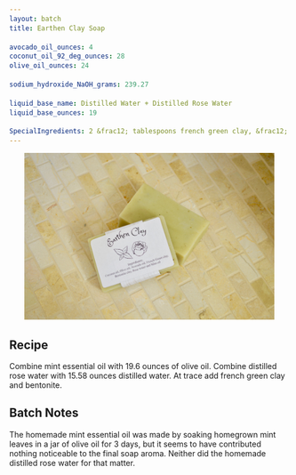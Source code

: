 ```yaml
---
layout: batch
title: Earthen Clay Soap

avocado_oil_ounces: 4
coconut_oil_92_deg_ounces: 28
olive_oil_ounces: 24

sodium_hydroxide_NaOH_grams: 239.27

liquid_base_name: Distilled Water + Distilled Rose Water
liquid_base_ounces: 19

SpecialIngredients: 2 &frac12; tablespoons french green clay, &frac12; tablespoon coarse bentonite, 4.4 ounces of mint essential oil (olive oil base), 3.42 ounces distilled rose water
---
```


<center>
  <a href="images/soap/earthen-clay.jpg" data-lightbox="earthen-clay" data-title="Earthen Clay Soap">
    <img src="images/soap/earthen-clay.jpg" alt="Earthen Clay Soap" width="450" height="300" />
  </a>
</center>

## Recipe
Combine mint essential oil with 19.6 ounces of olive oil. Combine distilled rose water with 15.58 ounces distilled water. At trace add french green clay and bentonite.

## Batch Notes
The homemade mint essential oil was made by soaking homegrown mint leaves in a jar of olive oil for 3 days, but it seems to have contributed nothing noticeable to the final soap aroma.  Neither did the homemade distilled rose water for that matter.